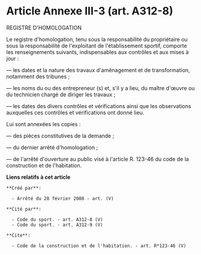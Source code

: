# Article Annexe III-3 (art. A312-8)

REGISTRE D'HOMOLOGATION

Le registre d'homologation, tenu sous la responsabilité du propriétaire ou sous la responsabilité de l'exploitant de
l'établissement sportif, comporte les renseignements suivants, indispensables aux contrôles et aux mises à jour : 

― les dates et la nature des travaux d'aménagement et de transformation, notamment des tribunes ; 

― les noms du ou des entrepreneur (s) et, s'il y a lieu, du maître d'œuvre ou du technicien chargé de diriger les travaux ; 

― les dates des divers contrôles et vérifications ainsi que les observations auxquelles ces contrôles et vérifications ont
donné lieu. 

Lui sont annexées les copies : 

― des pièces constitutives de la demande ; 

― du dernier arrêté d'homologation ; 

― de l'arrêté d'ouverture au public visé à l'article R. 123-46 du code de la construction et de l'habitation.

**Liens relatifs à cet article**

	**Créé par**:

	  - Arrêté du 28 février 2008 - art. (V)

	**Cité par**:

	  - Code du sport. - art. A312-8 (V)
	  - Code du sport. - art. A312-9 (V)

	**Cite**:

	  - Code de la construction et de l'habitation. - art. R*123-46 (V)
